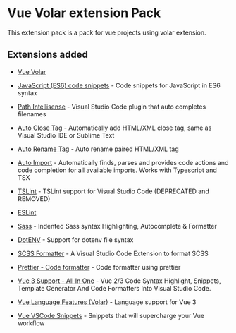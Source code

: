 # Vue Volar extension Pack

This extension pack is a pack for vue projects using volar extension.

## Extensions added

- [Vue Volar](https://marketplace.visualstudio.com/items?itemName=Vue.volar)

- [JavaScript (ES6) code snippets](https://marketplace.visualstudio.com/items?itemName=xabikos.JavaScriptSnippets) - Code snippets for JavaScript in ES6 syntax

- [Path Intellisense](https://marketplace.visualstudio.com/items?itemName=christian-kohler.path-intellisense) - Visual Studio Code plugin that auto completes filenames

- [Auto Close Tag](https://marketplace.visualstudio.com/items?itemName=formulahendry.auto-close-tag) - Automatically add HTML/XML close tag, same as Visual Studio IDE or Sublime Text

- [Auto Rename Tag](https://marketplace.visualstudio.com/items?itemName=formulahendry.auto-rename-tag) - Auto rename paired HTML/XML tag

- [Auto Import](https://marketplace.visualstudio.com/items?itemName=steoates.autoimport) - Automatically finds, parses and provides code actions and code completion for all available imports. Works with Typescript and TSX

- [TSLint](https://marketplace.visualstudio.com/items?itemName=ms-vscode.vscode-typescript-tslint-plugin) - TSLint support for Visual Studio Code (DEPRECATED and REMOVED)

- [ESLint](https://marketplace.visualstudio.com/items?itemName=ms-vscode.vscode-typescript-tslint-plugin)

- [Sass](https://marketplace.visualstudio.com/items?itemName=Syler.sass-indented) - Indented Sass syntax Highlighting, Autocomplete & Formatter

- [DotENV](https://marketplace.visualstudio.com/items?itemName=mikestead.dotenv) - Support for dotenv file syntax

- [SCSS Formatter](https://marketplace.visualstudio.com/items?itemName=sibiraj-s.vscode-scss-formatter) - A Visual Studio Code Extension to format SCSS

- [Prettier - Code formatter](https://marketplace.visualstudio.com/items?itemName=esbenp.prettier-vscode) - Code formatter using prettier

- [Vue 3 Support - All In One](https://marketplace.visualstudio.com/items?itemName=Wscats.vue) - Vue 2/3 Code Syntax Highlight, Snippets, Template Generator And Code Formatters Into Visual Studio Code.

- [Vue Language Features (Volar)](https://marketplace.visualstudio.com/items?itemName=johnsoncodehk.volar) - Language support for Vue 3

- [Vue VSCode Snippets](https://marketplace.visualstudio.com/items?itemName=sdras.vue-vscode-snippets) - Snippets that will supercharge your Vue workflow